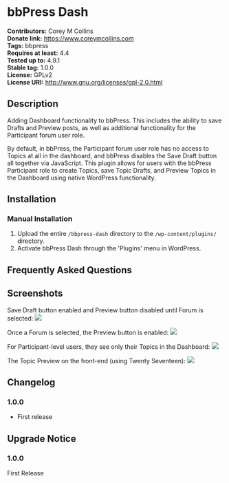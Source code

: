 # bbPress Dash #
**Contributors:**      Corey M Collins  
**Donate link:**       https://www.coreymcollins.com  
**Tags:**              bbpress  
**Requires at least:** 4.4  
**Tested up to:**      4.9.1  
**Stable tag:**        1.0.0  
**License:**           GPLv2  
**License URI:**       http://www.gnu.org/licenses/gpl-2.0.html  

## Description ##

Adding Dashboard functionality to bbPress. This includes the ability to save Drafts and Preview posts, as well as additional functionality for the Participant forum user role.

By default, in bbPress, the Participant forum user role has no access to Topics at all in the dashboard, and bbPress disables the Save Draft button all together via JavaScript. This plugin allows for users with the bbPress Participant role to create Topics, save Topic Drafts, and Preview Topics in the Dashboard using native WordPress functionality.

## Installation ##

### Manual Installation ###

1. Upload the entire `/bbpress-dash` directory to the `/wp-content/plugins/` directory.
2. Activate bbPress Dash through the 'Plugins' menu in WordPress.

## Frequently Asked Questions ##


## Screenshots ##
Save Draft button enabled and Preview button disabled until Forum is selected:
![](https://dl.dropbox.com/s/z5mta2954rbz2hq/Screenshot%202017-12-05%2013.38.03.jpg?dl=0)

Once a Forum is selected, the Preview button is enabled:
![](https://dl.dropbox.com/s/g32rh6jq38qqrqj/Screenshot%202017-12-05%2013.38.14.jpg?dl=0)

For Participant-level users, they see only their Topics in the Dashboard:
![](https://dl.dropbox.com/s/6i6gzcebbdo1mpp/Screenshot%202017-12-05%2013.38.56.jpg?dl=0)

The Topic Preview on the front-end (using Twenty Seventeen):
![](https://dl.dropbox.com/s/c2qidrpme67mm1z/Screenshot%202017-12-05%2013.39.58.jpg?dl=0)

## Changelog ##

### 1.0.0 ###
* First release

## Upgrade Notice ##

### 1.0.0 ###
First Release
